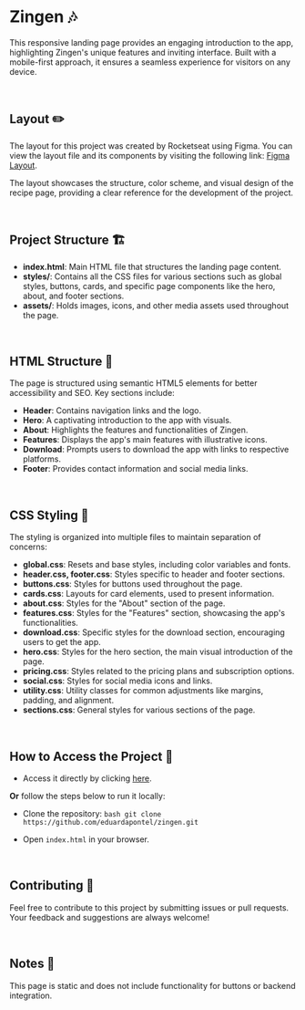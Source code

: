 # Zingen 🎶

This responsive landing page provides an engaging introduction to the app, highlighting Zingen's unique features and inviting interface. Built with a mobile-first approach, it ensures a seamless experience for visitors on any device.

<br>

## Layout ✏️

The layout for this project was created by Rocketseat using Figma. You can view the layout file and its components by visiting the following link: [Figma Layout](https://www.figma.com/community/file/1371886246180677672/lp-de-produto).

The layout showcases the structure, color scheme, and visual design of the recipe page, providing a clear reference for the development of the project.
 
<br> 

## Project Structure 🏗️

- **index.html**: Main HTML file that structures the landing page content.
- **styles/**: Contains all the CSS files for various sections such as global styles, buttons, cards, and specific page components like the hero, about, and footer sections.
- **assets/**: Holds images, icons, and other media assets used throughout the page.

<br>

## HTML Structure 🧱

The page is structured using semantic HTML5 elements for better accessibility and SEO. Key sections include:
- **Header**: Contains navigation links and the logo.
- **Hero**: A captivating introduction to the app with visuals.
- **About**: Highlights the features and functionalities of Zingen.
- **Features**: Displays the app's main features with illustrative icons.
- **Download**: Prompts users to download the app with links to respective platforms.
- **Footer**: Provides contact information and social media links.

<br>

## CSS Styling 🎨

The styling is organized into multiple files to maintain separation of concerns:
- **global.css**: Resets and base styles, including color variables and fonts.
- **header.css, footer.css**: Styles specific to header and footer sections.
- **buttons.css**: Styles for buttons used throughout the page.
- **cards.css**: Layouts for card elements, used to present information.
- **about.css**: Styles for the "About" section of the page.
- **features.css**: Styles for the "Features" section, showcasing the app's functionalities.
- **download.css**: Specific styles for the download section, encouraging users to get the app.
- **hero.css**: Styles for the hero section, the main visual introduction of the page.
- **pricing.css**: Styles related to the pricing plans and subscription options.
- **social.css**: Styles for social media icons and links.
- **utility.css**: Utility classes for common adjustments like margins, padding, and alignment.
- **sections.css**: General styles for various sections of the page.

<br>

## How to Access the Project 🚀

- Access it directly by clicking [here](https://eduardapontel.github.io/zingen/).

**Or** follow the steps below to run it locally:

- Clone the repository:
   ```bash git clone https://github.com/eduardapontel/zingen.git```

- Open `index.html` in your browser.

<br>

## Contributing 🤝

Feel free to contribute to this project by submitting issues or pull requests. Your feedback and suggestions are always welcome!

<br>

## Notes 📌

This page is static and does not include functionality for buttons or backend integration.
